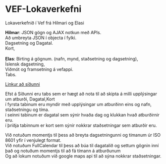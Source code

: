 # VEF-Lokaverkefni
Lokaverkefnið í Vef frá Hilmari og Elasi

<strong>Hilmar</strong>:
JSON gögn og AJAX notkun með APIs.<br>
Að umbreyta JSON í objecta í fylki.<br>
Dagsetning og Dagatal.<br>
Kort,<br>
<br>
<strong>Elas</strong>:
Birting á gögnum. (nafn, mynd, staðsetning og dagsetning),<br>
Íslensk dagsetning,<br>
Viðmót og framsetning á vefappi.<br>
Tabs. <br>

<a href="http://tsuts.tskoli.is/2t/2308992829/4.onn/vef/lokaverkefni/index.html">Linkur að síðunni</a>

Efst á Síðunni eru tabs sem er hægt að nota til að skipta á milli upplýsingar um atburði, Dagatal,Kort<br>
í fyrsta tabinum eru myndir með upplýsingar um atburðinn eins og nafn, staðsetningu og tíma.<br>
í seinni tabinum er dagatal sem sýnir hvaða dag og klukkan hvað atburðirnir eru.<br>
í þriðja tabinnum er kort sem sýnir nokkrar staðsetningar sem atburðir eru.<br>

Við notuðum momentjs til þess að breyta dagsetningunni og tímanum úr ISO 8601 yfir í venjulegt format.<br>
Við notuðum FullCalendar til þess að búa til dagatalið og settum gögnin inní það og notuðum momentjs til að fá tímann á atburðunum<br>
Og að lokum notuðum við google maps api til að sýna nokkrar staðsetningar.
